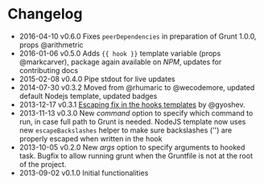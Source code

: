 # Changelog

 - 2016-04-10   v0.6.0   Fixes `peerDependencies` in preparation of Grunt 1.0.0, props @arithmetric
 - 2016-01-06   v0.5.0   Adds `{{ hook }}` template variable (props @markcarver), package again available on _NPM_, updates for contributing docs
 - 2015-02-08   v0.4.0   Pipe stdout for live updates
 - 2014-07-30   v0.3.2   Moved from @rhumaric to @wecodemore, updated default Nodejs template, updated badges
 - 2013-12-17   v0.3.1   [Escaping fix in the hooks templates](https://github.com/wecodemore/grunt-githooks/pull/15) by @gyoshev.
 - 2013-11-13   v0.3.0   New *command* option to specify which command to run, in case full path to Grunt is needed. NodeJS template now uses new `escapeBackslashes` helper to make sure backslashes ('\') are properly escaped when written in the hook
 - 2013-10-05   v0.2.0   New *args* option to specify arguments to hooked task. Bugfix to allow running grunt when the Gruntfile is not at the root of the project.
 - 2013-09-02   v0.1.0   Initial functionalities